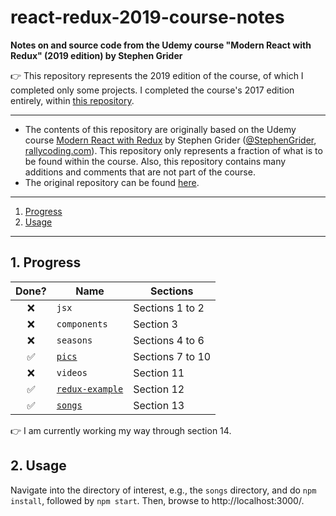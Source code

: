 # react-redux-2019-course-notes

**Notes on and source code from the Udemy course "Modern React with Redux" (2019 edition) by Stephen Grider**

:point_right: This repository represents the 2019 edition of the course, of which I completed only some projects.
I completed the course's 2017 edition entirely, within [this repository](https://github.com/lambdarookie/react-redux-2017-course-notes).

---

* The contents of this repository are originally based on the Udemy course [Modern React with Redux](https://www.udemy.com/react-redux/) by Stephen Grider ([@StephenGrider](https://github.com/StephenGrider), [rallycoding.com](https://www.rallycoding.com/)).
  This repository only represents a fraction of what is to be found within the course.
  Also, this repository contains many additions and comments that are not part of the course.
* The original repository can be found [here](https://github.com/StephenGrider/redux-code).

---

1. [Progress](#1-progress)
2. [Usage](#2-usage)

---

## 1. Progress

|  Done?             | Name                             | Sections         |
|:------------------:|----------------------------------|------------------|
| :x:                |  `jsx`                           | Sections 1 to 2  |
| :x:                |  `components`                    | Section 3        |
| :x:                |  `seasons`                       | Sections 4 to 6  |
| :white_check_mark: | [`pics`](pics)                   | Sections 7 to 10 |
| :x:                |  `videos`                        | Section 11       |
| :white_check_mark: | [`redux-example`](redux-example) | Section 12       |
| :white_check_mark: | [`songs`](songs)                 | Section 13       |

:point_right: I am currently working my way through section 14.

## 2. Usage

Navigate into the directory of interest, e.g., the `songs` directory, and do `npm install`, followed by `npm start`.
Then, browse to http://localhost:3000/.
